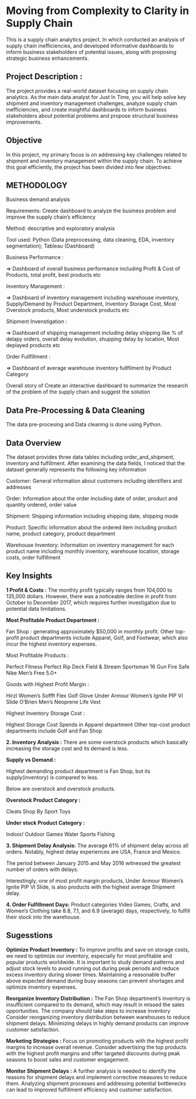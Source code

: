 # Moving from Complexity to Clarity in Supply Chain

This is a supply chain analytics project. In which conducted an analysis of supply chain inefficiencies, and developed informative dashboards to inform business stakeholders of potential issues, along with proposing strategic business enhancements.

## Project Description :
The project provides a real-world dataset focusing on supply chain analytics. As the main data analyst for Just In Time, you will help solve key shipment and inventory management challenges, analyze supply chain inefficiencies, and create insightful dashboards to inform business stakeholders about potential problems and propose structural business improvements.

## Objective 
In this project, my primary focus is on addressing key challenges related to shipment and inventory management within the supply chain. To achieve this goal efficiently, the project has been divided into few objectives:

## METHODOLOGY

Business demand analysis

Requirements: Create dashboard to analyze the business problem and improve the supply chain’s efficiency

Method: descriptive and exploratory analysis

Tool used: Python (Data preprocessing, data cleaning, EDA, inventory segmentation); Tableau (Dashboard)

Business Performance : 

=> Dashboard of overall business performance including Profit & Cost of Products, total profit, best products etc 

Inventory Management :

=> Dashboard of inventory management including warehouse inventory, Supply/Demand by Product Department, Inventory Storage Cost, Most Overstock products, Most understock products etc

Shipment Invenstigation :

=> Dashboard of shipping management including delay shipping like % of delapy orders, overall delay evolution, shupping delay by location, Most deplayed products etc 

Order Fullfillment : 

=> Dashboard of average warehouse inventory fullfilment by Product Category

Overall story of Create an interactive dashboard to summarize the research of the problem of the supply chain and suggest the solution

## Data Pre-Processing & Data Cleaning 

The data pre-procesing and Data cleaning is done using Python. 

## Data Overview 
The dataset provides three data tables including order_and_shipment, inventory and fulfillment. After examining the data fields, I noticed that the dataset generally represents the following key information

Customer: General information about customers including identifiers and addresses

Order: Information about the order including date of order, product and quantity ordered, order value

Shipment: Shipping information including shipping date, shipping mode

Product: Specific information about the ordered item including product name, product category, product department

Warehouse Inventory: Information on inventory management for each product name including monthly inventory, warehouse location, storage costs, order fulfillment

## Key Insights 

**1 Profit & Costs :**
The monthly profit typically ranges from 104,000 to 135,000 dollars. However, there was a noticeable decline in profit from October to December 2017, which requires further investigation due to potential data limitations.

**Most Profitable Product Department :**

Fan Shop : generating approximately $50,000 in monthly profit.
Other top-profit product departments include Apparel, Golf, and Footwear, which also incur the highest inventory expenses.

Most Profitable Products :

Perfect Fitness Perfect Rip Deck
Field & Stream Sportsman 16 Gun Fire Safe
Nike Men’s Free 5.0+

Goods with Highest Profit Margin :

Hirzl Women’s Soffft Flex Golf Glove
Under Armour Women’s Ignite PIP VI Slide
O’Brien Men’s Neoprene Life Vest

Highest Inventory Storage Cost :

Highest Storage Cost Spends in Apparel department
Other top-cost product departments include Golf and Fan Shop

**2. Inventory Analysis :**
There are some overstock products which basically increasing the storage cost and its demand is less.

**Supply vs Demand :**

Highest demanding product department is Fan Shop, but its supply(inventory) is compared to less.

Below are overstock and overstock products.

**Overstock Product Category :**

Cleats
Shop By Sport
Toys

**Under stock Product Category :**

Indoor/ Outdoor Games
Water Sports
Fishing

**3. Shipment Delay Analysis:**
The average 61% of shipment delay across all orders. Notably, highest delay experiences are USA, France and Mexico.

The period between January 2015 and May 2016 witnessed the greatest number of orders with delays.

Interestingly, one of most profit margin products, Under Armour Women’s Ignite PIP VI Slide, is also products with the highest average Shipment delay.

**4. Order Fulfillment Days:**
Product categories Video Games, Crafts, and Women’s Clothing take 8.8, 7.1, and 6.9 (average) days, respectively, to fulfill their stock into the warehouse.


## Sugesstions 

**Optimize Product Inventory :**
To improve profits and save on storage costs, we need to optimize our inventory, especially for most profitable and popular products worldwide. It is important to study demand patterns and adjust stock levels to avoid running out during peak periods and reduce excess inventory during slower times. Maintaining a reasonable buffer above expected demand during busy seasons can prevent shortages and optimize inventory expenses.

**Reorganize Inventory Distribution :**
The Fan Shop department’s inventory is insufficient compared to its demand, which may result in missed the sales opportunities. The company should take steps to increase inventory
Consider reorganizing inventory distribution between warehouses to reduce shipment delays. Minimizing delays in highly demand products can improve customer satisfaction.

**Marketing Strategies :**
Focus on promoting products with the highest profit margins to increase overall revenue. Consider advertising the top products with the highest profit margins and offer targeted discounts during peak seasons to boost sales and customer engagement.

**Monitor Shipment Delays :**
A further analysis is needed to identify the reasons for shipment delays and implement corrective measures to reduce them. Analyzing shipment processes and addressing potential bottlenecks can lead to improved fulfillment efficiency and customer satisfaction.
